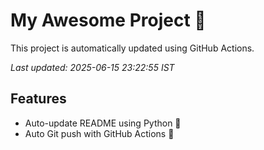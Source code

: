 # My Awesome Project 🚀

This project is automatically updated using GitHub Actions.

_Last updated: 2025-06-15 23:22:55 IST_

## Features
- Auto-update README using Python 🐍
- Auto Git push with GitHub Actions 🤖
